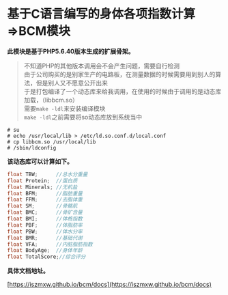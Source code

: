 # 基于C语言编写的身体各项指数计算=>BCM模块

**此模块是基于PHP5.6.40版本生成的扩展骨架。**
> 不知道PHP的其他版本调用会不会产生问题，需要自行检测</br>
> 由于公司购买的是别家生产的电路板，在测量数据的时候需要用到别人的算法，但是别人又不愿意公开出来</br>
> 于是打包编译了一个动态库来给我调用，在使用的时候由于调用的是动态库加载，（libbcm.so）</br>
> 需要`make -ldl`来安装编译模块</br>
> `make -ldl`之前需要将so动态库放到系统当中</br>

```shell
# su
# echo /usr/local/lib > /etc/ld.so.conf.d/local.conf
# cp libbcm.so /usr/local/lib
# /sbin/ldconfig
```

**该动态库可以计算如下。**

```c
float TBW;      //总水分重量
float Protein;  //蛋白质
float Minerals; //无机盐
float BFM;      //脂肪重量
float FFM;      //去脂体重
float SM;       //骨骼肌
float BMC;      //骨矿含量
float BMI;      //体格指数
float PBF;      //体脂肪率
float PBW;      //体水分率
float BMR;      //基础代谢
float VFA;      //内脏脂肪指数
float BodyAge;  //身体年龄
float TotalScore;//综合评分
```

**具体文档地址。**

[https://iszmxw.github.io/bcm/docs](https://iszmxw.github.io/bcm/docs)
